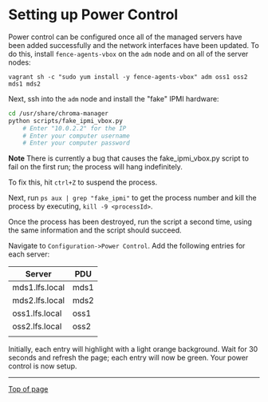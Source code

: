 # <a name="Top"></a>Setting up Power Control

Power control can be configured once all of the managed servers have been added successfully and the network interfaces have been updated. To do this, install `fence-agents-vbox` on the `adm` node and on all of the server nodes:

```
vagrant sh -c "sudo yum install -y fence-agents-vbox" adm oss1 oss2 mds1 mds2
```

Next, ssh into the `adm` node and install the "fake" IPMI hardware:


```bash
cd /usr/share/chroma-manager
python scripts/fake_ipmi_vbox.py
    # Enter "10.0.2.2" for the IP
    # Enter your computer username
    # Enter your computer password
```

**Note** There is currently a bug that causes the fake_ipmi_vbox.py script to fail on the first run; the process will hang indefinitely. 

To fix this, hit `ctrl+Z` to suspend the process. 

Next, run `ps aux | grep "fake_ipmi"` to get the process number and kill the process by executing, `kill -9 <processId>`. 

Once the process has been destroyed, run the script a second time, using the same information and the script should succeed.

Navigate to `Configuration->Power Control`. Add the following entries for each server:

|Server|	PDU |
|--------|-------|
| mds1.lfs.local|mds1 |
| mds2.lfs.local|mds2 |
| oss1.lfs.local|oss1 |
| oss2.lfs.local|oss2 |
| | |

Initially, each entry will highlight with a light orange background. Wait for 30 seconds and refresh the page; each entry will now be green. Your power control is now setup.

---
[Top of page](#Top)